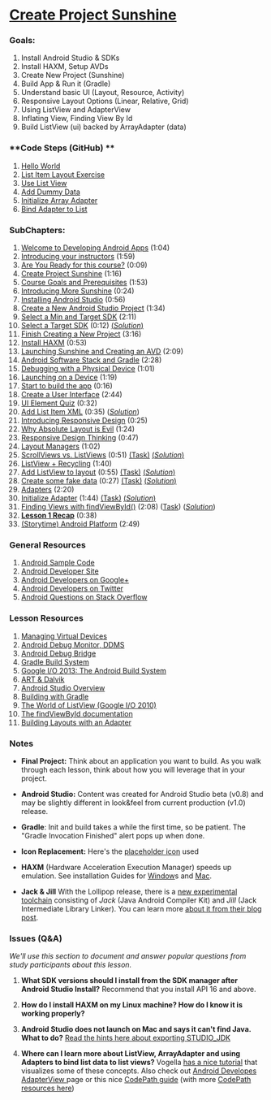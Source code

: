 # [Create Project Sunshine](https://www.udacity.com/course/viewer#!/c-ud853/l-1395568821/m-1601259306)

### **Goals**:
1. Install Android Studio & SDKs
2. Install HAXM, Setup AVDs
3. Create New Project (Sunshine)
4. Build App & Run it (Gradle)
5. Understand basic UI (Layout, Resource, Activity)
6. Responsive Layout Options (Linear, Relative, Grid)
7. Using ListView and AdapterView
8. Inflating View, Finding View By Id
9. Build ListView (ui) backed by ArrayAdapter (data)

### **Code Steps (GitHub) **
1. [Hello World](https://github.com/udacity/Sunshine/tree/1.01-hello-world)
2. [List Item Layout Exercise](https://github.com/udacity/Sunshine/tree/1.02-list-item-layout)
3. [Use List View](https://github.com/udacity/Sunshine/tree/1.03-use-list-view)
4. [Add Dummy Data](https://github.com/udacity/Sunshine/tree/1.04-add-dummy-data)
5. [Initialize Array Adapter](https://github.com/udacity/Sunshine/tree/1.05-initialize-array-adapter)
6. [Bind Adapter to List](https://github.com/udacity/Sunshine/tree/1.06-bind-adapter-to-list-view)

### **SubChapters**:

1. [Welcome to Developing Android Apps](https://www.udacity.com/course/viewer#!/c-ud853/l-1395568821/m-1643858568) (1:04)
2. [Introducing your instructors](https://www.udacity.com/course/viewer#!/c-ud853/l-1395568821/e-2162698696/m-2205438564) (1:59)
3. [Are You Ready for this course?](https://www.udacity.com/course/viewer#!/c-ud853/l-1395568821/e-2162698696/m-2205438564) (0:09)
4. [Create Project Sunshine](https://www.udacity.com/course/viewer#!/c-ud853/l-1395568821/m-1582488682) (1:16)
5. [Course Goals and Prerequisites](https://www.udacity.com/course/viewer#!/c-ud853/l-1395568821/m-1601259306) (1:53)
6. [Introducing More Sunshine](https://www.udacity.com/course/viewer#!/c-ud853/l-1395568821/m-1601259307) (0:24)
7. [Installing Android Studio](https://www.udacity.com/course/viewer#!/c-ud853/l-1395568821/e-1395668582/m-1395668583) (0:56)
8. [Create a New Android Studio Project](https://www.udacity.com/course/viewer#!/c-ud853/l-1395568821/m-1589778713) (1:34)
9. [Select a Min and Target SDK](https://www.udacity.com/course/viewer#!/c-ud853/l-1395568821/m-1643858570) (2:11)
10. [Select a Target SDK](https://www.udacity.com/course/viewer#!/c-ud853/l-1395568821/e-1395668585/m-1395668586) (0:12) [(*Solution*)](https://www.udacity.com/course/viewer#!/c-ud853/l-1395568821/e-1395668585/m-1395668587)
11. [Finish Creating a New Project](https://www.udacity.com/course/viewer#!/c-ud853/l-1395568821/e-1660548623/m-1660548624) (3:16)
12. [Install HAXM](https://www.udacity.com/course/viewer#!/c-ud853/l-1395568821/m-2001148615) (0:53)
13. [Launching Sunshine and Creating an AVD](https://www.udacity.com/course/viewer#!/c-ud853/l-1395568821/m-1601259311) (2:09)
14. [Android Software Stack and Gradle](https://www.udacity.com/course/viewer#!/c-ud853/l-1395568821/m-1395668588) (2:28)
15. [Debugging with a Physical Device](https://www.udacity.com/course/viewer#!/c-ud853/l-1395568821/e-1588688602/m-1588688603) (1:01)
16. [Launching on a Device](https://www.udacity.com/course/viewer#!/c-ud853/l-1395568821/m-1643858571) (1:19)
17. [Start to build the app](https://www.udacity.com/course/viewer#!/c-ud853/l-1395568821/m-1647298623) (0:16)
18. [Create a User Interface](https://www.udacity.com/course/viewer#!/c-ud853/l-1395568821/m-1647298624) (2:44)
19. [UI Element Quiz](https://www.udacity.com/course/viewer#!/c-ud853/l-1395568821/e-1647298625/m-1647298626) (0:32)
20. [Add List Item XML](https://www.udacity.com/course/viewer#!/c-ud853/l-1395568821/e-1395668589/m-1399748571) (0:35) ([*Solution*](https://www.udacity.com/course/viewer#!/c-ud853/l-1395568821/e-1395668589/m-1395668590))
21. [Introducing Responsive Design](https://www.udacity.com/course/viewer#!/c-ud853/l-1395568821/m-1647298628) (0:25)
22. [Why Absolute Layout is Evil](https://www.udacity.com/course/viewer#!/c-ud853/l-1395568821/m-1601259312) (1:24)
23. [Responsive Design Thinking](https://www.udacity.com/course/viewer#!/c-ud853/l-1395568821/m-1645248620) (0:47)
24. [Layout Managers](https://www.udacity.com/course/viewer#!/c-ud853/l-1395568821/m-1645248621) (1:02)
25. [ScrollViews vs. ListViews](https://www.udacity.com/course/viewer#!/c-ud853/l-1395568821/e-1395668591/m-1395668592) (0:51) [(Task)](https://www.udacity.com/course/viewer#!/c-ud853/l-1395568821/e-1395668591/m-1402878722) [(*Solution*)](https://www.udacity.com/course/viewer#!/c-ud853/l-1395568821/e-1395668591/m-1395668593)
26. [ListView + Recycling](https://www.udacity.com/course/viewer#!/c-ud853/l-1395568821/m-1601259313) (1:40)
27. [Add ListView to layout](https://www.udacity.com/course/viewer#!/c-ud853/l-1395568821/e-1395668594/m-1399748573) (0:55) [(Task)](https://www.udacity.com/course/viewer#!/c-ud853/l-1395568821/e-1395668594/m-1402878724) [(*Solution*)](https://www.udacity.com/course/viewer#!/c-ud853/l-1395568821/e-1395668594/m-1395668595)
28. [Create some fake data](https://www.udacity.com/course/viewer#!/c-ud853/l-1395568821/e-1395668596/m-1399748575) (0:27) [(Task)](https://www.udacity.com/course/viewer#!/c-ud853/l-1395568821/e-1395668596/m-1402878726) [(*Solution*)](https://www.udacity.com/course/viewer#!/c-ud853/l-1395568821/e-1395668596/m-1395668597)
29. [Adapters](https://www.udacity.com/course/viewer#!/c-ud853/l-1395568821/m-1604029757) (2:20)
30. [Initialize Adapter](https://www.udacity.com/course/viewer#!/c-ud853/l-1395568821/e-1395668598/m-1395668599) (1:44) [(Task)](https://www.udacity.com/course/viewer#!/c-ud853/l-1395568821/e-1395668598/m-1402878728) [(*Solution*)](https://www.udacity.com/course/viewer#!/c-ud853/l-1395568821/e-1395668598/m-1395668600)
31. [Finding Views with findViewById()](https://www.udacity.com/course/viewer#!/c-ud853/l-1395568821/e-1395668601/m-1395668602) (2:08) ([Task](https://www.udacity.com/course/viewer#!/c-ud853/l-1395568821/e-1395668601/m-1402878730)) (*[Solution](https://www.udacity.com/course/viewer#!/c-ud853/l-1395568821/e-1395668601/m-1395668603)*)
32. **[Lesson 1 Recap](https://www.udacity.com/course/viewer#!/c-ud853/l-1395568821/e-1395668601/m-1395668603)** (0:38)
33. [(Storytime) Android Platform](https://www.udacity.com/course/viewer#!/c-ud853/l-1395568821/m-1638718772) (2:49)

### **General Resources**
1. [Android Sample Code](http://developer.android.com/samples/index.html)
2. [Android Developer Site](http://developer.android.com/index.html)
3. [Android Developers on Google+](https://plus.google.com/+AndroidDevelopers)
4. [Android Developers on Twitter](https://twitter.com/AndroidDev)
5. [Android Questions on Stack Overflow](http://stackoverflow.com/questions/tagged/android)


### **Lesson Resources**
1. [Managing Virtual Devices](http://developer.android.com/tools/devices/index.html)
2. [Android Debug Monitor, DDMS](http://developer.android.com/tools/debugging/ddms.html)
3. [Android Debug Bridge](http://developer.android.com/tools/help/adb.html)
4. [Gradle Build System](http://gradle.org/)
5. [Google I/O 2013: The Android Build System](https://www.youtube.com/watch?v=LCJAgPkpmR0)
6. [ART & Dalvik](http://source.android.com/devices/tech/dalvik/)
7. [Android Studio Overview](http://developer.android.com/tools/studio/index.html)
8. [Building with Gradle](http://developer.android.com/sdk/installing/studio-build.html)
9. [The World of ListView (Google I/O 2010)](https://www.youtube.com/watch?v=wDBM6wVEO70)
10. [The findViewById documentation](http://developer.android.com/reference/android/view/View.html#findViewById)
11. [Building Layouts with an Adapter](http://developer.android.com/guide/topics/ui/declaring-layout.html#FillingTheLayout)


### **Notes**

* **Final Project:** Think about an application you want to build. As you walk through each lesson, think about how you will leverage that in your project.

* **Android Studio:** Content was created for Android Studio beta (v0.8) and may be slightly different in look&feel from current production (v1.0) release.

* **Gradle**: Init and build takes a while the first time, so be patient. The "Gradle Invocation Finished" alert pops up when done.
* **Icon Replacement:** Here's the [placeholder icon](https://s3.amazonaws.com/content.udacity-data.com/course/ud853/ic_launcher.png) used

* **HAXM** (Hardware Acceleration Execution Manager) speeds up emulation. See installation Guides for [Window](https://software.intel.com/en-us/android/articles/installation-instructions-for-intel-hardware-accelerated-execution-manager-windows)s and [Mac](https://software.intel.com/en-us/android/articles/installation-instructions-for-intel-hardware-accelerated-execution-manager-mac-os-x).

* **Jack & Jill** With the Lollipop release, there is a [new experimental toolchain](http://tools.android.com/tech-docs/jackandjill) consisting of *Jack* (Java Android Compiler Kit) and *Jill* (Jack Intermediate Library Linker). You can learn more [about it from their blog post](http://android-developers.blogspot.com/2014/12/hello-world-meet-our-new-experimental.html).


### **Issues (Q&A)**

*We'll use this section to document and answer popular questions from study participants about this lesson.*

1. **What SDK versions should I install from the SDK manager after Android Studio Install?** Recommend that you install API 16 and above.

2. **How do I install HAXM on my Linux machine? How do I know it is working properly?**

3. **Android Studio does not launch on Mac and says it can't find Java. What to do?** [Read the hints here about exporting STUDIO_JDK](http://tools.android.com/tech-docs/configuration/osx-jdk)

4. **Where can I learn more about ListView, ArrayAdapter and using Adapters to bind list data to list views?** Vogella [has a nice tutorial](http://www.vogella.com/tutorials/AndroidListView/article.html) that visualizes some of these concepts. Also check out [Android Developes AdapterView ](http://developer.android.com/guide/topics/ui/binding.html) page or this nice [CodePath guide](https://github.com/codepath/android_guides/wiki/Using-an-ArrayAdapter-with-ListView) (with more [CodePath resources here](https://github.com/codepath/android_guides/wiki#getting-started))
